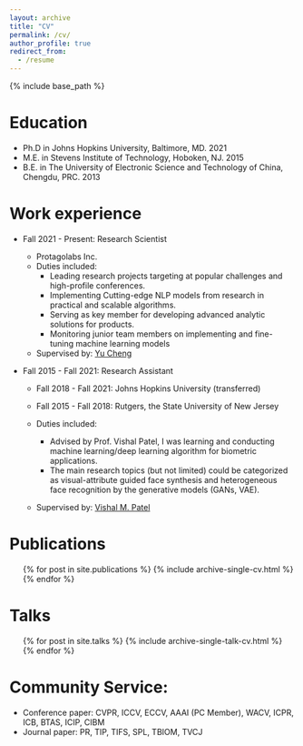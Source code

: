 ```yaml
---
layout: archive
title: "CV"
permalink: /cv/
author_profile: true
redirect_from:
  - /resume
---
```


{% include base_path %}

Education
======
* Ph.D in Johns Hopkins University, Baltimore, MD. 2021
* M.E. in Stevens Institute of Technology, Hoboken, NJ. 2015
* B.E. in The University of Electronic Science and Technology of China, Chengdu, PRC. 2013

Work experience
======
* Fall 2021 - Present: Research Scientist
  * Protagolabs Inc.
  * Duties included: 
    * Leading research projects targeting at popular challenges and high-profile conferences.
    * Implementing Cutting-edge NLP models from research in practical and scalable algorithms.
    * Serving as key member for developing advanced analytic solutions for products.
    * Monitoring junior team members on implementing and fine-tuning machine learning models
  * Supervised by: [Yu Cheng](https://www.microsoft.com/en-us/research/people/yucheng1/)

* Fall 2015 - Fall 2021: Research Assistant
  * Fall 2018 - Fall 2021: Johns Hopkins University (transferred)
  * Fall 2015 - Fall 2018: Rutgers, the State University of New Jersey
  * Duties included: 
    * Advised by Prof. Vishal Patel, I was learning and conducting machine learning/deep learning algorithm for biometric applications.
    * The main research topics (but not limited) could be categorized as visual-attribute guided face synthesis and heterogeneous face recognition by the generative models (GANs, VAE).

  * Supervised by: [Vishal M. Patel](https://engineering.jhu.edu/vpatel36/vishal-patel/)


Publications
======
  <ul>{% for post in site.publications %}
    {% include archive-single-cv.html %}
  {% endfor %}</ul>
  
Talks
======
  <ul>{% for post in site.talks %}
    {% include archive-single-talk-cv.html %}
  {% endfor %}</ul>
  
<!-- Teaching
======
  <ul>{% for post in site.teaching %}
    {% include archive-single-cv.html %}
  {% endfor %}</ul> -->
  
Community Service:
======
* Conference paper: CVPR, ICCV, ECCV, AAAI (PC Member), WACV, ICPR, ICB, BTAS, ICIP, CIBM
* Journal paper: PR, TIP, TIFS, SPL, TBIOM, TVCJ